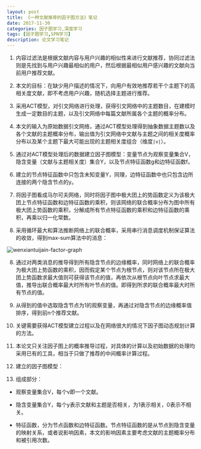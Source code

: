 ```yaml
---
layout: post
title: 《一种文献推荐的因子图方法》笔记
date: 2017-11-30
categories: 因子图学习,深度学习
tags: [因子图学习,SPN学习]
description: 论文学习笔记
---
```


1. 内容过滤法是根据文献内容与用户兴趣的相似性来进行文献推荐，协同过滤法则是先找到与用户兴趣最相似的用户，然后根据最相似用户感兴趣的文献向当前用户推荐文献。

2. 本文的目标：在缺少用户描述的情况下，向用户有效地推荐若干个主题下的高相关度文献，即不考虑用户兴趣，随机选择主题进行推荐。

3. 采用ACT模型，对引文网络进行处理，获得引文网络中的主题数目，在建模时生成一定数目的主题，以及引文网络中每篇文献所属各个主题的概率分布。

3. 本文的输入为原始数据引文网络，通过ACT模型处理得到抽象数据主题数以及各个文献的主题概率分布，输出值为引文网络中文献与主题之间的相关度概率分布以及某个主题下最大可能出现的主题相关度组合（维度`|v|`）。

4. 通过对ACT模型处理后的数据建立因子图模型：变量节点为观察变量集合V，隐含变量（文献与主题相关度）集合Y，以及节点特征函数g和边特征函数f。

5. 建立的节点特征函数中只包含未知变量Y，同理，边特征函数中也只包含边所连接的两个隐含节点的y。

6. 将因子图看成马尔可夫网络，同时将因子图中极大团上的势函数定义为该极大团上节点特征函数和边特征函数的乘积，则该网络的联合概率分布为图中所有极大团上势函数的乘积，分解成所有节点特征函数的乘积和边特征函数的乘积，再乘以归一化常数。

7. 采用循环最大和算法推断网络上的联合概率，采用串行消息调度机制保证算法的收敛，得到max-sum算法中的消息：

![wenxiantuijain-factor-graph](http://willis-hu.github.io/my_pic/wenxiantuijian-facotr-graph.png)

8. 通过对两类消息的推导得到所有隐含节点的边缘概率，同时网络上的联合概率为极大团上势函数的乘积，因而假定某个节点为根节点，则对该节点所在极大团上势函数求最大值则可获得该节点的值，再依次从根节点向叶节点求最大值，推导出联合概率最大时所有叶节点的值。即得到所求的联合概率最大时所有节点的值。

9. 从得到的值中选取隐含节点为1的观察变量，再通过对隐含节点的边缘概率值排序，得到前n个推荐文献。

10. 关键需要获得ACT模型建立过程以及在网络很大的情况下因子图动态规划计算的方法。

11. 本论文只关注因子图上的概率推导过程，对具体的计算以及初始数据的处理均采用已有的工具，相当于只做了推荐的中间概率计算过程。

12. 建立的因子图模型：

 13. 组成部分：
 
- 观察变量集合V，每个v即一个文献。

- 隐含变量集合Y，每个y表示文献和主题是否相关，为1表示相关，0表示不相关。

- 特征函数，分为节点函数和边特征函数。节点特征函数的是从节点到隐含变量的映射关系，或者说影响因素，本文的影响因素主要考虑文献的主题概率分布和被引用次数。